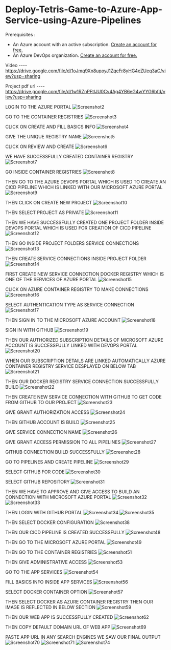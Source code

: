 # Deploy-Tetris-Game-to-Azure-App-Service-using-Azure-Pipelines

Prerequisites :
- An Azure account with an active subscription. <a href="https://azure.microsoft.com/en-us/free/?WT.mc_id=A261C142F" target="_blank">Create an account for free.</a> 
- An Azure DevOps organization. <a href="https://learn.microsoft.com/en-us/azure/devops/pipelines/get-started/pipelines-sign-up?view=azure-devops" target="_blank">Create an account for free.</a> 

Video ---- https://drive.google.com/file/d/1oJmq9Xn8upoyJ1ZqeFr8yHG4eZUeq3aC/view?usp=sharing 

Project pdf url ---- https://drive.google.com/file/d/1w1RZnPFtlJU0Cv4Ag4YB6eG4wYYG6bfd/view?usp=sharing 

LOGIN TO THE AZURE PORTAL
![Screenshot2](https://github.com/Rahul12da/GameApp/assets/104122493/1c0402da-8a46-4194-8bf2-2bd33ce31345)

GO TO THE CONTAINER REGISTRIES
![Screenshot3](https://github.com/Rahul12da/GameApp/assets/104122493/7c38f252-f006-4e1c-a903-12aa811fd9f3)

CLICK ON CREATE AND FILL BASICS INFO
![Screenshot4](https://github.com/Rahul12da/GameApp/assets/104122493/6954032c-6636-4531-85e0-e0550a08e6e0)

GIVE THE UNIQUE REGISTRY NAME
![Screenshot5](https://github.com/Rahul12da/GameApp/assets/104122493/9dd248ca-466b-417b-a5d2-6427477ee2d7)

CLICK ON REVIEW AND CREATE
![Screenshot6](https://github.com/Rahul12da/GameApp/assets/104122493/801a5607-b810-4229-9b89-194bb3db481f)

WE HAVE SUCCESSFULLY CREATED CONTAINER REGISTRY
![Screenshot7](https://github.com/Rahul12da/GameApp/assets/104122493/ab16f0aa-ff96-4a61-8352-d6a0f4f299af)

GO INSIDE CONTAINER REGISTRIES
![Screenshot8](https://github.com/Rahul12da/GameApp/assets/104122493/61e3d03c-278b-46ed-80f5-0932d2bb4095)

THEN GO TO THE AZURE DEVOPS PORTAL WHICH IS USED TO CREATE AN CICD PIPELINE WHICH IS LINKED WITH OUR MICROSOFT AZURE PORTAL
![Screenshot9](https://github.com/Rahul12da/GameApp/assets/104122493/3449f87d-290a-4bb3-b176-5ac3f074d814)

THEN CLICK ON CREATE NEW PROJECT
![Screenshot10](https://github.com/Rahul12da/GameApp/assets/104122493/e59a8f65-17f3-4186-b8f3-bb2cf7c71d1a)

THEN SELECT PROJECT AS PRIVATE
![Screenshot11](https://github.com/Rahul12da/GameApp/assets/104122493/2473d49c-05a5-4593-87fd-275ffdec8e13)

THEN WE HAVE SUCCESSFULLY CREATED ONE PROJECT FOLDER INSIDE DEVOPS PORTAL WHICH IS USED FOR CREATION OF CICD PIPELINE
![Screenshot12](https://github.com/Rahul12da/GameApp/assets/104122493/8eb7b1cd-ec26-49e9-8cc3-059fa36ea7af)

THEN GO INSIDE PROJECT FOLDERS SERVICE CONNECTIONS
![Screenshot13](https://github.com/Rahul12da/GameApp/assets/104122493/c8a24304-1c97-4beb-ad1d-852c1bf4786a)

THEN CREATE SERVICE CONNECTIONS INSIDE PROJECT FOLDER
![Screenshot14](https://github.com/Rahul12da/GameApp/assets/104122493/408d8643-2268-41e4-ba17-a474a073a26a)

FIRST CREATE NEW SERVICE CONNECTION DOCKER REGISTRY WHICH IS ONE OF THE SERVICES OF AZURE PORTAL
![Screenshot15](https://github.com/Rahul12da/GameApp/assets/104122493/9075dff8-c558-4316-85c5-ab13fa1e7f6b)

CLICK ON AZURE CONTAINER REGISTRY TO MAKE CONNECTIONS
![Screenshot16](https://github.com/Rahul12da/GameApp/assets/104122493/399bf56e-fd5a-4aae-a7f3-907e6bbcb6d3)

SELECT AUTHENTICATION TYPE AS SERVICE CONNECTION
![Screenshot17](https://github.com/Rahul12da/GameApp/assets/104122493/c65d3856-a8cc-4a92-8fd6-1bc8e44e655d)

THEN SIGN IN TO THE MICROSOFT AZURE ACCOUNT
![Screenshot18](https://github.com/Rahul12da/GameApp/assets/104122493/52a7355b-e57a-4805-8d84-bd97cf594dde)

SIGN IN WITH GITHUB
![Screenshot19](https://github.com/Rahul12da/GameApp/assets/104122493/7fbf4af4-c601-47e7-aa90-da342f4190b4)

THEN OUR AUTHORIZED SUBSCRIPTION DETAILS OF MICROSOFT AZURE ACCOUNT IS SUCCESSFULLY LINKED WITH DEVOPS PORTAL
![Screenshot20](https://github.com/Rahul12da/GameApp/assets/104122493/d6fe89ba-33c6-4b18-8917-38e55e44b5cd)

WHEN OUR SUBSCRIPTION DETAILS ARE LINKED AUTOMATICALLY AZURE CONTAINER REGISTRY SERVICE DESPLAYED ON BELOW TAB
![Screenshot21](https://github.com/Rahul12da/GameApp/assets/104122493/b240cbb6-3b5a-4789-9403-3465f50f8fef)

THEN OUR DOCKER REGISTRY SERVICE CONNECTION SUCCESSFULLY BUILD
![Screenshot22](https://github.com/Rahul12da/GameApp/assets/104122493/4f22b387-6351-4f3a-8a68-0514bc24021e)

THEN CREATE NEW SERVICE CONNECTION WITH GITHUB TO GET CODE FROM GITHUB TO OUR PROJECT
![Screenshot23](https://github.com/Rahul12da/GameApp/assets/104122493/7a4809ab-2167-4eb3-b8fe-0d2db7d4f028)

GIVE GRANT AUTHORIZATION ACCESS
![Screenshot24](https://github.com/Rahul12da/GameApp/assets/104122493/f389c45c-93d0-4c58-b731-b505603eaf1f)

THEN GITHUB ACCOUNT IS BUILD
![Screenshot25](https://github.com/Rahul12da/GameApp/assets/104122493/ccf71b9c-473e-4e7d-8b0f-569cb97f6d3c)

GIVE SERVICE CONNECTION NAME
![Screenshot26](https://github.com/Rahul12da/GameApp/assets/104122493/5a1fe25f-b303-4d41-9829-0328b1e31937)

GIVE GRANT ACCESS PERMISSION TO ALL PIPELINES
![Screenshot27](https://github.com/Rahul12da/GameApp/assets/104122493/f1cbf86e-4c28-4c73-8867-f8ce7b13428c)

GITHUB CONNECTION BUILD SUCCESSFULLY
![Screenshot28](https://github.com/Rahul12da/GameApp/assets/104122493/db1469f7-2271-458e-bc9b-cdbd07c8de55)

GO TO PIPELINES AND CREATE PIPELINE
![Screenshot29](https://github.com/Rahul12da/GameApp/assets/104122493/fc804207-7b94-48f4-b85d-172db242418e)

SELECT GITHUB FOR CODE
![Screenshot30](https://github.com/Rahul12da/GameApp/assets/104122493/17c656ac-9956-4dc6-b5e0-bc9ee7986205)

SELECT GITHUB REPOSITORY
![Screenshot31](https://github.com/Rahul12da/GameApp/assets/104122493/3b338254-9f6a-489f-9fee-763f24ebee66)

THEN WE HAVE TO APPROVE AND GIVE ACCESS TO BUILD AN CONNECTION WITH MICROSOFT AZURE PORTAL
![Screenshot32](https://github.com/Rahul12da/GameApp/assets/104122493/1e48192e-9c00-4257-a422-dce9d771dae8)
![Screenshot33](https://github.com/Rahul12da/GameApp/assets/104122493/c19f23a4-eb5a-4b89-959c-8567d2ac79a9)

THEN LOGIN WITH GITHUB PORTAL
![Screenshot34](https://github.com/Rahul12da/GameApp/assets/104122493/4ae2f137-c9bf-45f5-a1c0-9952cba2ee1e)
![Screenshot35](https://github.com/Rahul12da/GameApp/assets/104122493/afee2b95-2719-4642-8471-134b233b7d39)

THEN SELECT DOCKER CONFIGURATION
![Screenshot38](https://github.com/Rahul12da/GameApp/assets/104122493/a4d92b8a-6256-4eee-ad71-5dde2969c2f4)

THEN OUR CICD PIPELINE IS CREATED SUCCESSFULLY
![Screenshot48](https://github.com/Rahul12da/GameApp/assets/104122493/6a8c860c-1269-4a58-91af-02f389b3722d)

THEN GO TO THE MICROSOFT AZURE PORTAL
![Screenshot49](https://github.com/Rahul12da/GameApp/assets/104122493/f8a244ee-4c3d-4d1d-9d4b-e8d69547cbf2)

THEN GO TO THE CONTAINER REGISTRIES
![Screenshot51](https://github.com/Rahul12da/GameApp/assets/104122493/23fff0e8-40a5-4282-ae45-fa4dc3346ff5)

THEN GIVE ADMINISTRATIVE ACCESS 
![Screenshot53](https://github.com/Rahul12da/GameApp/assets/104122493/99afbfb7-1991-4195-a7c6-f491c5a8b1f3)

GO TO THE APP SERVICES
![Screenshot54](https://github.com/Rahul12da/GameApp/assets/104122493/af658742-9091-43cf-bcd2-1fa7173c2115)

FILL BASICS INFO INSIDE APP SERVICES
![Screenshot56](https://github.com/Rahul12da/GameApp/assets/104122493/1380a679-6d53-4d21-a2fa-ca578eab8a23)

SELECT DOCKER CONTAINER OPTION
![Screenshot57](https://github.com/Rahul12da/GameApp/assets/104122493/c8e8b692-1272-416d-b53a-efd26847e0df)

THEN SELECT DOCKER AS AZURE CONTAINER REGISTRY THEN OUR IMAGE IS REFLECTED IN BELOW SECTION
![Screenshot59](https://github.com/Rahul12da/GameApp/assets/104122493/a0f8f466-c030-425d-8983-29106c2c4e34)

THEN OUR WEB APP IS SUCCESSFULLY CREATED
![Screenshot62](https://github.com/Rahul12da/GameApp/assets/104122493/12f5655e-1599-46ab-90e3-c5d10523bebd)

THEN COPY DEFAULT DOMAIN URL OF WEB APP 
![Screenshot69](https://github.com/Rahul12da/GameApp/assets/104122493/e95fae0a-e1fd-40bb-be7e-1beccd8e2386)

PASTE APP URL IN ANY SEARCH ENGINES WE SAW OUR FINAL OUTPUT
![Screenshot70](https://github.com/Rahul12da/GameApp/assets/104122493/9500677b-5845-4798-9eeb-d1b10e61fe16)
![Screenshot71](https://github.com/Rahul12da/GameApp/assets/104122493/2c546cc3-763c-45d4-949c-fe514e4799e6)
![Screenshot74](https://github.com/Rahul12da/GameApp/assets/104122493/e21d7a83-dd96-4b3d-84e3-4ae7309bee21)


















































